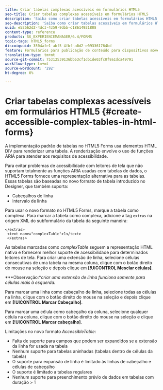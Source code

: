 ```yaml
---
title: Criar tabelas complexas acessíveis em formulários HTML5
seo-title: Criar tabelas complexas acessíveis em formulários HTML5
description: 'Saiba como criar tabelas acessíveis em formulários HTML5. '
seo-description: 'Saiba como criar tabelas acessíveis em formulários HTML5. '
uuid: e52562d2-4dc3-4359-9dbb-c18614921808
content-type: reference
products: SG_EXPERIENCEMANAGER/6.4/FORMS
topic-tags: hTML5_forms
discoiquuid: 3504afe1-abf5-4fbf-a0d2-e093361764bd
feature: Formulários para publicação de conteúdo para dispositivos móveis
translation-type: tm+mt
source-git-commit: 75312539136bb53cf1db1de03fc0f9a1dca49791
workflow-type: tm+mt
source-wordcount: '292'
ht-degree: 0%

---
```



# Criar tabelas complexas acessíveis em formulários HTML5 {#create-accessible-complex-tables-in-html-forms}

A implementação padrão de tabelas no HTML5 Forms usa elementos HTML DIV para renderizar uma tabela. A renderização envolve o uso de funções ARIA para atender aos requisitos de acessibilidade.

Para evitar problemas de acessibilidade com leitores de tela que não suportam totalmente as funções ARIA usadas com tabelas de dados, o HTML5 Forms fornece uma representação alternativa para as tabelas. Essas tabelas são baseadas no novo formato de tabela introduzido no Designer, que também suporta:

* Cabeçalhos de linha
* Intervalo de linha

Para usar o novo formato no HTML5 Forms, marque a tabela como complexa. Para marcar a tabela como complexa, adicione a tag `extras` na origem XML do subformulário da tabela da seguinte maneira:

```
</extras>
 <text name="complexTable">1</text>
 </extras>
```

As tabelas marcadas como *complexTable* seguem a representação HTML nativa e fornecem melhor suporte de acessibilidade para determinados leitores de tela.  Para criar uma extensão de linha, selecione células consecutivas de uma tabela na mesma coluna, clique com o botão direito do mouse na seleção e depois clique em **[!UICONTROL Mesclar células]**.

***Observação:**criar uma extensão de linha funciona somente para células mais à esquerda.*

Para marcar uma linha como cabeçalho de linha, selecione todas as células na linha, clique com o botão direito do mouse na seleção e depois clique em **[!UICONTROL Marcar Cabeçalho]**.

Para marcar uma célula como cabeçalho da coluna, selecione qualquer célula na coluna, clique com o botão direito do mouse na seleção e clique em **[!UICONTROL Marcar cabeçalho]**.

Limitações no novo formato *AccessibleTable*:

* Falta de suporte para campos que podem ser expandidos se a extensão da linha for usada na tabela
* Nenhum suporte para tabelas aninhadas (tabelas dentro de células da tabela)
* O suporte para expansão de linha é limitado às linhas de cabeçalho e células de cabeçalho
* O suporte é limitado a tabelas regulares
* Nenhum suporte para preenchimento prévio de dados em tabelas com duração > 1

